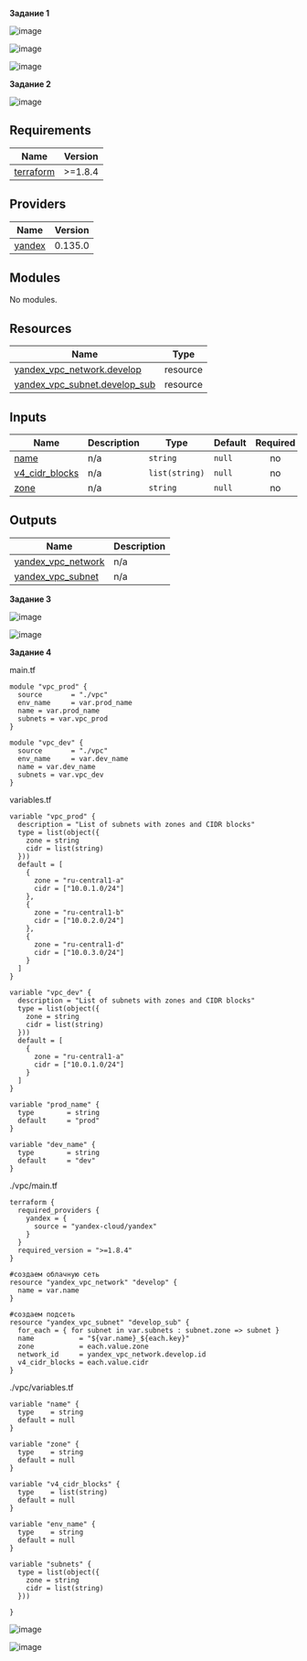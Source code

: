 **Задание 1**

![image](https://github.com/user-attachments/assets/66f4ee1e-2821-4149-9b10-c4404cc3c29f)

![image](https://github.com/user-attachments/assets/65df6a34-b2af-4c4d-b727-64875640e82a)

![image](https://github.com/user-attachments/assets/4b83bd10-2967-4cf2-8230-4f8a5395ae5c)


**Задание 2**

![image](https://github.com/user-attachments/assets/a9e747f4-41cd-4466-84df-08448f4892d1)

## Requirements

| Name | Version |
|------|---------|
| <a name="requirement_terraform"></a> [terraform](#requirement\_terraform) | >=1.8.4 |

## Providers

| Name | Version |
|------|---------|
| <a name="provider_yandex"></a> [yandex](#provider\_yandex) | 0.135.0 |

## Modules

No modules.

## Resources

| Name | Type |
|------|------|
| [yandex_vpc_network.develop](https://registry.terraform.io/providers/yandex-cloud/yandex/latest/docs/resources/vpc_network) | resource |
| [yandex_vpc_subnet.develop_sub](https://registry.terraform.io/providers/yandex-cloud/yandex/latest/docs/resources/vpc_subnet) | resource |

## Inputs

| Name | Description | Type | Default | Required |
|------|-------------|------|---------|:--------:|
| <a name="input_name"></a> [name](#input\_name) | n/a | `string` | `null` | no |
| <a name="input_v4_cidr_blocks"></a> [v4\_cidr\_blocks](#input\_v4\_cidr\_blocks) | n/a | `list(string)` | `null` | no |
| <a name="input_zone"></a> [zone](#input\_zone) | n/a | `string` | `null` | no |

## Outputs

| Name | Description |
|------|-------------|
| <a name="output_yandex_vpc_network"></a> [yandex\_vpc\_network](#output\_yandex\_vpc\_network) | n/a |
| <a name="output_yandex_vpc_subnet"></a> [yandex\_vpc\_subnet](#output\_yandex\_vpc\_subnet) | n/a |

**Задание 3**

![image](https://github.com/user-attachments/assets/f9d645e0-0e74-48fb-bb94-9abe81969e67)

![image](https://github.com/user-attachments/assets/79bec24e-484f-4cd0-9a79-ff05ba913362)

**Задание 4**

main.tf

```
module "vpc_prod" {
  source       = "./vpc"
  env_name     = var.prod_name
  name = var.prod_name
  subnets = var.vpc_prod
}

module "vpc_dev" {
  source       = "./vpc"
  env_name     = var.dev_name
  name = var.dev_name
  subnets = var.vpc_dev
}
```

variables.tf

```
variable "vpc_prod" {
  description = "List of subnets with zones and CIDR blocks"
  type = list(object({
    zone = string
    cidr = list(string)
  }))
  default = [
    {
      zone = "ru-central1-a"
      cidr = ["10.0.1.0/24"]
    },
    {
      zone = "ru-central1-b"
      cidr = ["10.0.2.0/24"]
    },
    {
      zone = "ru-central1-d"
      cidr = ["10.0.3.0/24"]
    }
  ]
}

variable "vpc_dev" {
  description = "List of subnets with zones and CIDR blocks"
  type = list(object({
    zone = string
    cidr = list(string)
  }))
  default = [
    {
      zone = "ru-central1-a"
      cidr = ["10.0.1.0/24"]
    }
  ]
}

variable "prod_name" {
  type        = string
  default     = "prod"
}

variable "dev_name" {
  type        = string
  default     = "dev"
}
```

./vpc/main.tf

```
terraform {
  required_providers {
    yandex = {
      source = "yandex-cloud/yandex"
    }
  }
  required_version = ">=1.8.4"
}

#создаем облачную сеть
resource "yandex_vpc_network" "develop" {
  name = var.name
}

#создаем подсеть
resource "yandex_vpc_subnet" "develop_sub" {
  for_each = { for subnet in var.subnets : subnet.zone => subnet }
  name           = "${var.name}_${each.key}"
  zone           = each.value.zone
  network_id     = yandex_vpc_network.develop.id
  v4_cidr_blocks = each.value.cidr
}
```

./vpc/variables.tf

```
variable "name" {
  type    = string
  default = null
}

variable "zone" {
  type    = string
  default = null
}

variable "v4_cidr_blocks" {
  type    = list(string)
  default = null
}

variable "env_name" {
  type    = string
  default = null
}

variable "subnets" {
  type = list(object({
    zone = string
    cidr = list(string)
  }))

}
```

![image](https://github.com/user-attachments/assets/76dd91ec-72b3-42dd-af17-8e2e000e8f98)

![image](https://github.com/user-attachments/assets/99cdbc94-3afa-4478-b9a9-7d1f8a3d983c)

